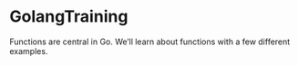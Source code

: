 # GolangTraining

Functions are central in Go. We’ll learn about functions with a few different examples.
